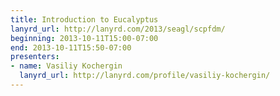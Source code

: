 ```yaml
---
title: Introduction to Eucalyptus
lanyrd_url: http://lanyrd.com/2013/seagl/scpfdm/
beginning: 2013-10-11T15:00-07:00
end: 2013-10-11T15:50-07:00
presenters:
- name: Vasiliy Kochergin
  lanyrd_url: http://lanyrd.com/profile/vasiliy-kochergin/
---
```

